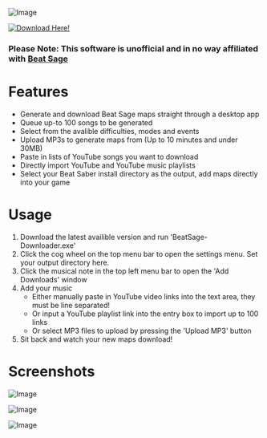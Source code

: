 ![Image](https://i.ibb.co/mRb1SkW/image.png)

[![Download Here!](https://i.ibb.co/LgcPy48/ezgif-com-gif-maker-1.png)](https://github.com/BadgerHobbs/BeatSage-Downloader/releases)

### Please Note: This software is unofficial and in no way affiliated with [Beat Sage](https://beatsage.com/#)



Features
======

- Generate and download Beat Sage maps straight through a desktop app
- Queue up-to 100 songs to be generated
- Select from the avalible difficulties, modes and events
- Upload MP3s to generate maps from (Up to 10 minutes and under 30MB)
- Paste in lists of YouTube songs you want to download
- Directly import YouTube and YouTube music playlists
- Select your Beat Saber install directory as the output, add maps directly into your game


Usage
======

1. Download the latest availible version and run 'BeatSage-Downloader.exe'
2. Click the cog wheel on the top menu bar to open the settings menu. Set your output directory here.
3. Click the musical note in the top left menu bar to open the 'Add Downloads' window
4. Add your music
   - Either manually paste in YouTube video links into the text area, they must be line separated!
   - Or input a YouTube playlist link into the entry box to import up to 100 links
   - Or select MP3 files to upload by pressing the 'Upload MP3' button
5. Sit back and watch your new maps download!

Screenshots
======

![Image](https://i.ibb.co/0nmc1By/image.png)

![Image](https://i.ibb.co/Jvw9ppq/image.png)

![Image](https://i.ibb.co/R9tTwSQ/image.png)
